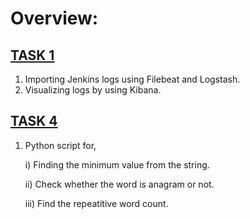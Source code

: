 # Overview:

## [TASK 1](https://github.com/kmohan778/Technical/tree/main/task1)
   1. Importing Jenkins logs using Filebeat and Logstash.
   2. Visualizing logs by using Kibana.


## [TASK 4](https://github.com/kmohan778/Technical/tree/main/task4)
   1. Python script for,
      
       i) Finding the minimum value from the string.
      
      ii) Check whether the word is anagram or not.
     
      iii) Find the repeatitive word count.
